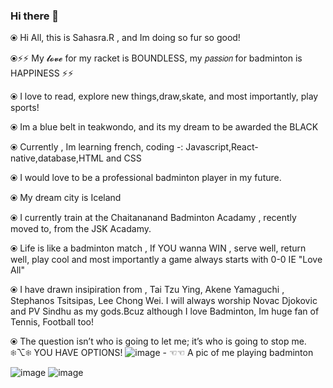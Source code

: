 ### Hi there 👋

<!--
**sahasra09/sahasra09** is a ✨ _special_ ✨ repository because its `README.md` (this file) appears on your GitHub profile.

Here are some ideas to get you started:


-->
⦿ Hi All, this is Sahasra.R , and Im doing so fur so good!

⦿⚡⚡ My 𝓵𝓸𝓿𝓮 for my racket is BOUNDLESS, my 𝘱𝘢𝘴𝘴𝘪𝘰𝘯 for badminton is HAPPINESS ⚡⚡

⦿ I love to read, explore new things,draw,skate, and most importantly, play sports!

⦿ Im a blue belt in teakwondo, and its my dream to be awarded the BLACK

⦿ Currently , Im learning french, coding -: Javascript,React-native,database,HTML and CSS

⦿ I would love to be a professional badminton player in my future.

⦿ My dream city is Iceland

⦿ I currently train at the Chaitananand Badminton Acadamy , recently moved to, from the JSK Acadamy.

⦿ Life is like a badminton match , If YOU wanna WIN , serve well, return well, play cool and most importantly a game always starts with 0-0 IE "Love All"

⦿ I have drawn insipiration from , Tai Tzu Ying, Akene Yamaguchi , Stephanos Tsitsipas, Lee Chong Wei. I will always worship Novac Djokovic and PV Sindhu as my gods.Bcuz although I love Badminton, Im huge fan of Tennis, Football too!

⦿ The question isn’t who is going to let me; it’s who is going to stop me. ❄⌥❄ YOU HAVE OPTIONS!
![image](https://user-images.githubusercontent.com/73017579/126603922-c594d3cd-b358-4576-a2dc-64a123c58550.png) - ☜☜ A pic of me playing badminton

![image](https://user-images.githubusercontent.com/73017579/126600180-cd6e1f45-f2eb-4c68-82a8-87d49f8e93c0.png)
![image](https://user-images.githubusercontent.com/73017579/126600542-648f81f1-4a76-4dca-8e97-0685b7e7a94d.png)

